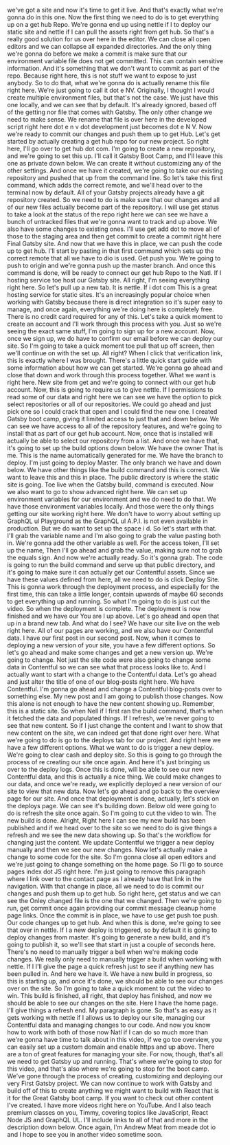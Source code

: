 we've got a site and now it's time to get it live. And that's exactly what we're gonna do in this one. Now the first thing we need to do is to get everything up on a get hub Repo. We're gonna end up using nettle if I to deploy our static site and nettle if I can pull the assets right from get hub. So that's a really good solution for us over here in the editor. We can close all open editors and we can collapse all expanded directories. And the only thing we're gonna do before we make a commit is make sure that our environment variable file does not get committed. This can contain sensitive information. And it's something that we don't want to commit as part of the repo. Because right here, this is not stuff we want to expose to just anybody. So to do that, what we're gonna do is actually rename this file right here. We're just going to call it dot e NV. Originally, I thought I would create multiple environment files, but that's not the case. We just have this one locally, and we can see that by default. It's already ignored, based off of the getting nor file that comes with Gatsby. The only other change we need to make sense. We rename that file is over here in the developed script right here dot e n v dot development just becomes dot e N V. Now we're ready to commit our changes and push them up to get Hub. Let's get started by actually creating a get hub repo for our new project. So right here, I'll go over to get hub dot com. I'm going to create a new repository, and we're going to set this up. I'll call it Gatsby Boot Camp, and I'll leave this one as private down below. We can create it without customizing any of the other settings. And once we have it created, we're going to take our existing repository and pushed that up from the command line. So let's take this first command, which adds the correct remote, and we'll head over to the terminal now by default. All of your Gatsby projects already have a git repository created. So we need to do is make sure that our changes and all of our new files actually become part of the repository. I will use get status to take a look at the status of the repo right here we can see we have a bunch of untracked files that we're gonna want to track and up above. We also have some changes to existing ones. I'll use get add dot to move all of those to the staging area and then get commit to create a commit right here Final Gatsby site. And now that we have this in place, we can push the code up to get hub. I'll start by pasting in that first command which sets up the correct remote that all we have to dio is used. Get push you. We're going to push to origin and we're gonna push up the master branch. And once this command is done, will be ready to connect our get hub Repo to the Natl. If I hosting service toe host our Gatsby site. All right, I'm seeing everything right here. So let's pull up a new tab. It is nettle. If i dot com This is a great hosting service for static sites. It's an increasingly popular choice when working with Gatsby because there is direct integration so it's super easy to manage, and once again, everything we're doing here is completely free. There is no credit card required for any of this. Let's take a quick moment to create an account and I'll work through this process with you. Just so we're seeing the exact same stuff, I'm going to sign up for a new account. Now, once we sign up, we do have to confirm our email before we can deploy our site. So I'm going to take a quick moment toe pull that up off screen, then we'll continue on with the set up. All right? When I click that verification link, this is exactly where I was brought. There's a little quick start guide with some information about how we can get started. We're gonna go ahead and close that down and work through this process together. What we want is right here. New site from get and we're going to connect with our get hub account. Now, this is going to require us to give nettle. If I permissions to read some of our data and right here we can see we have the option to pick select repositories or all of our repositories. We could go ahead and just pick one so I could crack that open and I could find the new one. I created Gatsby boot camp, giving it limited access to just that and down below. We can see we have access to all of the repository features, and we're going to install that as part of our get hub account. Now, once that is installed will actually be able to select our repository from a list. And once we have that, it's going to set up the build options down below. We have the owner That is me. This is the name automatically generated for me. We have the branch to deploy. I'm just going to deploy Master. The only branch we have and down below. We have other things like the build command and this is correct. We want to leave this and this in place. The public directory is where the static site is going. Toe live when the Gatsby build, command is executed. Now we also want to go to show advanced right here. We can set up environment variables for our environment and we do need to do that. We have those environment variables locally. And those were the only things getting our site working right here. We don't have to worry about setting up GraphQL ul Playground as the GraphQL ul A.P.I. is not even available in production. But we do want to set up the space i d. So let's start with that. I'll grab the variable name and I'm also going to grab the value pasting both in. We're gonna add the other variable as well. For the access token, I'll set up the name, Then I'll go ahead and grab the value, making sure not to grab the equals sign. And now we're actually ready. So it's gonna grab. The code is going to run the build command and serve up that public directory, and it's going to make sure it can actually get our Contentful assets. Since we have these values defined from here, all we need to do is click Deploy Site. This is gonna work through the deployment process, and especially for the first time, this can take a little longer, contain upwards of maybe 60 seconds to get everything up and running. So what I'm going to do is just cut the video. So when the deployment is complete. The deployment is now finished and we have our You are l up above. Let's go ahead and open that up in a brand new tab. And what do I see? We have our site live on the web right here. All of our pages are working, and we also have our Contentful data. I have our first post in our second post. Now, when it comes to deploying a new version of your site, you have a few different options. So let's go ahead and make some changes and get a new version up. We're going to change. Not just the site code were also going to change some data in Contentful so we can see what that process looks like to. And I actually want to start with a change to the Contentful data. Let's go ahead and just alter the title of one of our blog-posts right here. We have Contentful. I'm gonna go ahead and change a Contentful blog-posts over to something else. My new post and I am going to publish those changes. Now this alone is not enough to have the new content showing up. Remember, this is a static site. So when Nell if I first ran the build command, that's when it fetched the data and populated things. If I refresh, we're never going to see that new content. So if I just change the content and I want to show that new content on the site, we can indeed get that done right over here. What we're going to do is go to the deploys tab for our project. And right here we have a few different options. What we want to do is trigger a new deploy. We're going to clear cash and deploy site. So this is going to go through the process of re creating our site once again. And here it's just bringing us over to the deploy logs. Once this is done, will be able to see our new Contentful data, and this is actually a nice thing. We could make changes to our data, and once we're ready, we explicitly deployed a new version of our site to view that new data. Now let's go ahead and go back to the overview page for our site. And once that deployment is done, actually, let's stick on the deploys page. We can see it's building down. Below old were going to do is refresh the site once again. So I'm going to cut the video to win. The new build is done. Alright, Right here I can see my new build has been published and if we head over to the site so we need to do is give things a refresh and we see the new data showing up. So that's the workflow for changing just the content. We update Contentful we trigger a new deploy manually and then we see our new changes. Now let's actually make a change to some code for the site. So I'm gonna close all open editors and we're just going to change something on the home page. So I'll go to source pages index dot JS right here. I'm just going to remove this paragraph where I link over to the contact page as I already have that link in the navigation. With that change in place, all we need to do is commit our changes and push them up to get hub. So right here, get status and we can see the Onley changed file is the one that we changed. Then we're going to run, get commit once again providing our commit message cleanup home page links. Once the commit is in place, we have to use get push toe push. Our code changes up to get hub. And when this is done, we're going to see that over in nettle. If I a new deploy is triggered, so by default it is going to deploy changes from master. It's going to generate a new build, and it's going to publish it, so we'll see that start in just a couple of seconds here. There's no need to manually trigger a bell when we're making code changes. We really only need to manually trigger a build when working with nettle. If I I'll give the page a quick refresh just to see if anything new has been pulled in. And here we have it. We have a new build in progress, so this is starting up, and once it's done, we should be able to see our changes over on the site. So I'm going to take a quick moment to cut the video to win. This build is finished, all right, that deploy has finished, and now we should be able to see our changes on the site. Here I have the home page. I'll give things a refresh end. My paragraph is gone. So that's as easy as it gets working with nettle if I allows us to deploy our site, managing our Contentful data and managing changes to our code. And now you know how to work with both of those now Natl if I can do so much more than we're gonna have time to talk about in this video, if we go toe overview, you can easily set up a custom domain and enable https and up above. There are a ton of great features for managing your site. For now, though, that's all we need to get Gatsby up and running. That's where we're going to stop for this video, and that's also where we're going to stop for the boot camp. We've gone through the process of creating, customizing and deploying our very First Gatsby project. We can now continue to work with Gatsby and build off of this to create anything we might want to build with React that is it for the Great Gatsby boot camp. If you want to check out other content I've created. I have more videos right here on YouTube. And I also teach premium classes on you, Timmy, covering topics like JavaScript, React Node JS and GraphQL UL. I'll include links to all of that and more in the description down below. Once again, I'm Andrew Meat from meade dot io and I hope to see you in another video sometime soon.